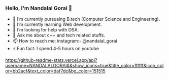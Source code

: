 ### Hello, I'm Nandalal Gorai 👋

- 🔭 I’m currently pursuaing B.tech (Computer Science and Engineering).
- 🌱 I’m currently learning Web development.
- 🤔 I’m looking for help with DSA.
- 💬 Ask me about c++ and tech related stuffs.
- 📫 How to reach me: instagram:- @nandalal_gorai
- ⚡ Fun fact: I spend 4-5 hours on youtube 

https://github-readme-stats.vercel.app/api?username=NANDALALGORAI&&show_icons=true&title_color=ffffff&icon_color=bb2acf&text_color=daf7dc&bg_color=151515
